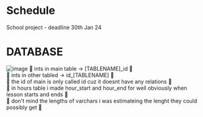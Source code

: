 # Schedule
School project - deadline 30th Jan 24
# DATABASE
![image](https://github.com/amystas/Schedule/assets/102248096/e5b13b9d-0e73-4152-b132-d6bbdc62d0b2)
🎃 ints in main table -> [TABLENAME]\_id 🎃  
🎃 ints in other tabled -> id\_[TABLENAME] 🎃  
🎃 the id of main is only called id cuz it doesnt have any relations 🎃  
🎃 in hours table i made hour_start and hour_end for well obviously when lesson starts and ends 🎃  
🎃 don't mind the lengths of varchars i was estimateing the lenght they could possibly get 🎃  
